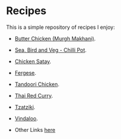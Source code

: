 # Recipes
This is a simple repository of recipes I enjoy:

- [Butter Chicken (Murgh Makhani)](recipes/murgh_makhani/).
- [Sea, Bird and Veg - Chilli Pot](recipes/sea_bird_veg_chilli_pot/).
- [Chicken Satay](recipes/chicken_satay/).
- [Fergese](recipes/fergese/).
- [Tandoori Chicken](recipes/tandoori_chicken/).
- [Thai Red Curry](recipes/thai_red_curry/).
- [Tzatziki](recipes/tzatziki/).
- [Vindaloo](recipes/vindaloo/).


- Other Links [here](./links.md)
